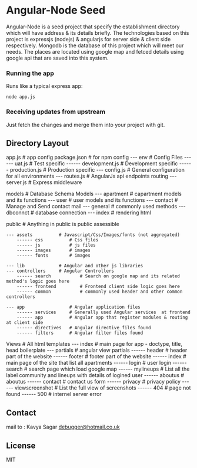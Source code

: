 # Angular-Node Seed

Angular-Node  is a seed project that specify the establishment directory which will have address & its details briefly. The technologies based on this project is expressjs (nodejs) & angularjs for server side & client side respectively. Mongodb is the database of this project which will meet our needs. The places are located using google map and fetced details using google api that are saved into this system.

### Running the app

Runs like a typical express app:

    node app.js

### Receiving updates from upstream

Just fetch the changes and merge them into your project with git.


## Directory Layout

app.js        			# app config
package.json  			# for npm
config
	--- env                 	# Config Files
        ------ uat.js          	# Test specific
		------ development.js   # Development specific
		------ production.js    # Production specific
	--- config.js 		# General configuration for all environments
	--- routes.js 		# AngularJs api endpoints routing
	--- server.js       	# Express middleware

models	 			# Database Schema Models
	--- apartment               # capartment models and its functions
	--- user               		# user models and its functions
	--- contact              	# Manage and Send contact mail
	--- general                     # commonly used methods
	--- dbconnct                    # database connection
	--- index                       # rendering html

public				# Anything in public is public assessible

	--- assets        	# Javascript/Css/Images/fonts (not aggregated)
		------ css      	# Css files
		------ js   		# js files
		------ images   	# images
		------ fonts     	# images

	--- lib        		# Angular and other js libraries
	--- controllers   	# Angular Controllers
		------ search        	# Search on google map and its related method's logic goes here
		------ frontend   		# Frontend client side logic goes here
		------ common        	# commonly used header and other common controllers 

	--- app         		# Angular application files		
		------ services   	# Generally used Angular services  at frontend
		------ app        	# Angular app that register modules & routing at client side
		------ directives   # Angular directive files found
		------ filters	   	# Angular filter files found

Views				 # All html templates
	--- index        		# main page for app -  doctype, title, head boilerplate
	--- partials         		# angular view partials 
		------ header        	# header part of the website
		------ footer        	# footer part of the website
		------ index        	# main page of the site that list all apartments
		------ login        	# user login
		------ search        	# search page which load google map
		------ mylineups       	# List all the label community and lineups with details of logined user
		------ aboutus        	# aboutus
		------ contact        	# contact us form 
		------ privacy        	# privacy policy 
		------ viewscreenshot   # List the full view of screenshots
		------ 404        		# page not found
		------ 500      		# internel server error

## Contact

mail to :  Kavya Sagar <debugger@hotmail.co.uk>

## License
MIT
